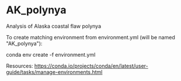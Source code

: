 # AK_polynya
Analysis of Alaska coastal flaw polynya


To create matching environment from environment.yml (will be named "AK_polynya"):

conda env create -f environment.yml

Resources:
https://conda.io/projects/conda/en/latest/user-guide/tasks/manage-environments.html